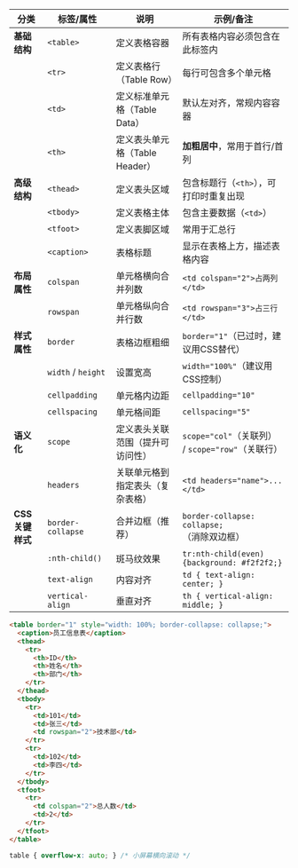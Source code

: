 | 分类           | 标签/属性              | 说明                    | 示例/备注                                       |
| ------------ | ------------------ | --------------------- | ------------------------------------------- |
| **基础结构**     | `<table>`          | 定义表格容器                | 所有表格内容必须包含在此标签内                             |
|              | `<tr>`             | 定义表格行（Table Row）      | 每行可包含多个单元格                                  |
|              | `<td>`             | 定义标准单元格（Table Data）   | 默认左对齐，常规内容容器                                |
|              | `<th>`             | 定义表头单元格（Table Header） | **加粗居中**，常用于首行/首列                           |
| **高级结构**     | `<thead>`          | 定义表头区域                | 包含标题行（`<th>`），可打印时重复出现                      |
|              | `<tbody>`          | 定义表格主体                | 包含主要数据（`<td>`）                              |
|              | `<tfoot>`          | 定义表脚区域                | 常用于汇总行                                      |
|              | `<caption>`        | 表格标题                  | 显示在表格上方，描述表格内容                              |
| **布局属性**     | `colspan`          | 单元格横向合并列数             | `<td colspan="2">占两列</td>`                  |
|              | `rowspan`          | 单元格纵向合并行数             | `<td rowspan="3">占三行</td>`                  |
| **样式属性**     | `border`           | 表格边框粗细                | `border="1"`（已过时，建议用CSS替代）                  |
|              | `width` / `height` | 设置宽高                  | `width="100%"`（建议用CSS控制）                    |
|              | `cellpadding`      | 单元格内边距                | `cellpadding="10"`                          |
|              | `cellspacing`      | 单元格间距                 | `cellspacing="5"`                           |
| **语义化**      | `scope`            | 定义表头关联范围（提升可访问性）      | `scope="col"`（关联列） / `scope="row"`（关联行）     |
|              | `headers`          | 关联单元格到指定表头（复杂表格）      | `<td headers="name">...</td>`               |
| **CSS 关键样式** | `border-collapse`  | 合并边框（推荐）              | `border-collapse: collapse;`（消除双边框）         |
|              | `:nth-child()`     | 斑马纹效果                 | `tr:nth-child(even) {background: #f2f2f2;}` |
|              | `text-align`       | 内容对齐                  | `td { text-align: center; }`                |
|              | `vertical-align`   | 垂直对齐                  | `th { vertical-align: middle; }`            |

```html
<table border="1" style="width: 100%; border-collapse: collapse;">
  <caption>员工信息表</caption>
  <thead>
    <tr>
      <th>ID</th>
      <th>姓名</th>
      <th>部门</th>
    </tr>
  </thead>
  <tbody>
    <tr>
      <td>101</td>
      <td>张三</td>
      <td rowspan="2">技术部</td>
    </tr>
    <tr>
      <td>102</td>
      <td>李四</td>
    </tr>
  </tbody>
  <tfoot>
    <tr>
      <td colspan="2">总人数</td>
      <td>2</td>
    </tr>
  </tfoot>
</table>
```

```css
table { overflow-x: auto; } /* 小屏幕横向滚动 */
```